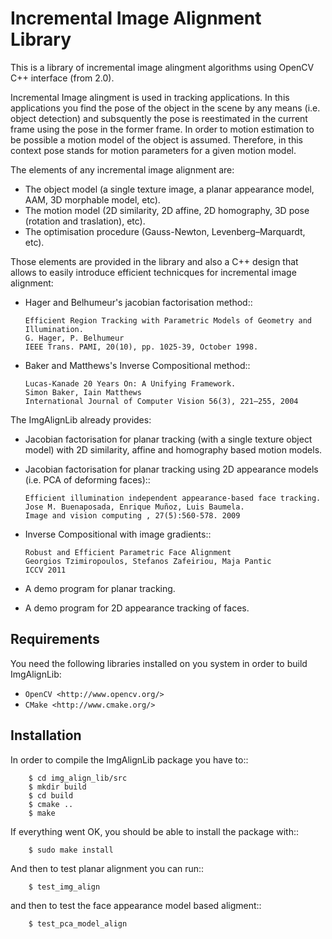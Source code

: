 Incremental Image Alignment Library
===================================

This is a library of incremental image alingment algorithms using OpenCV C++ interface (from 2.0).

Incremental Image alingment is used in tracking applications. In this applications you find the
pose of the object in the scene by any means (i.e. object detection) and subsquently the pose
is reestimated in the current frame using the pose in the former frame. In order to motion
estimation to be possible a motion model of the object is assumed. Therefore, in this context
pose stands for motion parameters for a given motion model.

The elements of any incremental image alignment are:

  * The object model (a single texture image, a planar appearance model, AAM, 3D morphable model, etc).
  * The motion model (2D similarity, 2D affine, 2D homography, 3D pose (rotation and traslation), etc).
  * The optimisation procedure (Gauss-Newton, Levenberg–Marquardt, etc).

Those elements are provided in the library and also a C++ design that allows to easily introduce
efficient technicques for incremental image alignment:

  * Hager and Belhumeur's jacobian factorisation method::
      
        Efficient Region Tracking with Parametric Models of Geometry and Illumination.
        G. Hager, P. Belhumeur
        IEEE Trans. PAMI, 20(10), pp. 1025-39, October 1998.

  * Baker and Matthews's Inverse Compositional method::
      
        Lucas-Kanade 20 Years On: A Unifying Framework.
        Simon Baker, Iain Matthews
        International Journal of Computer Vision 56(3), 221–255, 2004

The ImgAlignLib already provides:

  * Jacobian factorisation for planar tracking (with a single texture object model) with
    2D similarity, affine and homography based motion models.
  * Jacobian factorisation for planar tracking using 2D appearance models
    (i.e. PCA of deforming faces)::

        Efficient illumination independent appearance-based face tracking.
        Jose M. Buenaposada, Enrique Muñoz, Luis Baumela.
        Image and vision computing , 27(5):560-578. 2009

  * Inverse Compositional with image gradients::

        Robust and Efficient Parametric Face Alignment
        Georgios Tzimiropoulos, Stefanos Zafeiriou, Maja Pantic
        ICCV 2011

  * A demo program for planar tracking.
  * A demo program for 2D appearance tracking of faces.

Requirements
------------

You need the following libraries installed on you system in order to
build ImgAlignLib:

* `OpenCV <http://www.opencv.org/>`
* `CMake <http://www.cmake.org/>`

Installation
------------

In order to compile the ImgAlignLib package you have to::

        $ cd img_align_lib/src
        $ mkdir build
        $ cd build
        $ cmake ..
        $ make

If everything went OK, you should be able to install the
package with::

        $ sudo make install

And then to test planar alignment you can run::

        $ test_img_align
 
and then to test the face appearance model based aligment::

        $ test_pca_model_align
